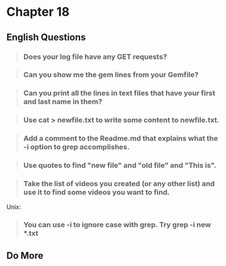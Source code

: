 # Chapter 18

## English Questions

>### Does your log file have any GET requests?

####

>### Can you show me the gem lines from your Gemfile?

####

>### Can you print all the lines in text files that have your first and last name in them?

####

>### Use cat > newfile.txt to write some content to newfile.txt.

####

>### Add a comment to the Readme.md that explains what the -i option to grep accomplishes.

####

>### Use quotes to find "new file" and "old file" and "This is".

####

>### Take the list of videos you created (or any other list) and use it to find some videos you want to find.
Unix: 

>### You can use -i to ignore case with grep. Try grep -i new *.txt

####

## Do More

>### 
